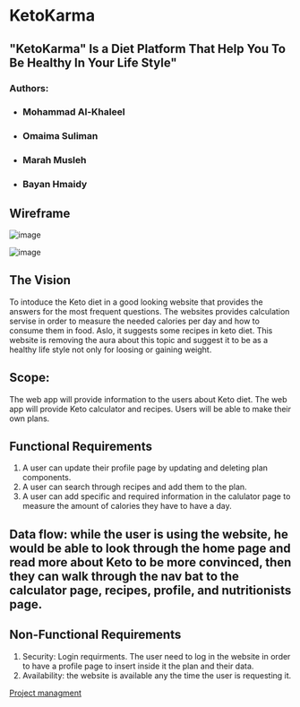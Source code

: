 # **KetoKarma**
## **"KetoKarma" Is a Diet Platform That Help You To Be Healthy In Your Life Style"**
### **Authors:**
* ### Mohammad Al-Khaleel
* ### Omaima Suliman
* ### Marah Musleh
* ### Bayan Hmaidy 

## Wireframe 

![image](https://user-images.githubusercontent.com/64333354/129668280-71c6e897-2d9d-4b70-b5ce-9a042552e9e6.png)

![image](https://user-images.githubusercontent.com/64333354/129669295-dfa5f865-3a63-4250-b5d2-6b88806780e6.png)


## The Vision
To intoduce the Keto diet in a good looking website that provides the answers for the most frequent questions.
The websites provides calculation servise in order to measure the needed calories per day and how to consume them in food. 
Aslo, it suggests some recipes in keto diet. This website is removing the aura about this topic and suggest it to be as a healthy life style not only for loosing or gaining weight.

## Scope:
The web app will provide information to the users about Keto diet.
The web app will provide Keto calculator and recipes.
Users will be able to make their own plans.

## Functional Requirements
1. A user can update their profile page by updating and deleting plan components.
2. A user can search through recipes and add them to the plan.
3. A user can add specific and required information in the calulator page to measure the amount of calories they have to have a day.
## Data flow: while the user is using the website, he would be able to look through the home page and read more about Keto to be more convinced, then they can walk through the nav bat to the calculator page, recipes, profile, and nutritionists page.
## Non-Functional Requirements
1. Security: Login requirments. The user need to log in the website in order to have a profile page to insert inside it the plan and their data.
2. Availability: the website is available any the time the user is requesting it.

[Project managment](https://trello.com/b/jfNtolxm/reading)

